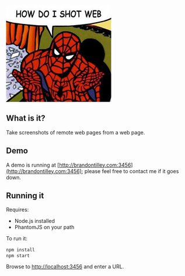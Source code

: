![How do I shot web?](https://github.com/BinaryMuse/webshot/raw/master/public/shotweb.jpg)

## What is it?

Take screenshots of remote web pages from a web page.

## Demo

A demo is running at [http://brandontilley.com:3456](http://brandontilley.com:3456); please feel free to contact me if it goes down.

## Running it

Requires:

* Node.js installed
* PhantomJS on your path

To run it:

    npm install
    npm start

Browse to [http://localhost:3456](http://localhost:3456) and enter a URL.

